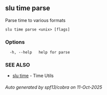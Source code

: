 ## slu time parse

Parse time to various formats

```
slu time parse <unix> [flags]
```

### Options

```
  -h, --help   help for parse
```

### SEE ALSO

* [slu time](slu_time.md)	 - Time Utils

###### Auto generated by spf13/cobra on 11-Oct-2025
